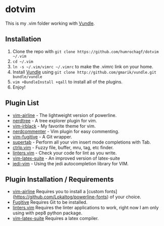 # dotvim

This is my .vim folder working with [Vundle](https://github.com/gmarik/vundle).

## Installation

1. Clone the repo with `git clone https://github.com/humrochagf/dotvim ~/.vim`
2. `cd ~/.vim`
3. `ln -s ~/.vim/vimrc ~/.vimrc` to make the .vimrc link on your home.
4. Install [Vundle](https://github.com/gmarik/vundle) using `git clone http://github.com/gmarik/vundle.git bundle/vundle`
5. `vim +BundleInstall +qall` to install all of the plugins.
6. Enjoy!

## Plugin List

* [vim-airline](https://github.com/bling/vim-airline) - The lightweight version of powerline.
* [nerdtree](https://github.com/scrooloose/nerdtree) - A tree explorer plugin for vim.
* [vim-irblack](https://github.com/wesgibbs/vim-irblack) - My favorite theme for vim.
* [nerdcommenter](https://github.com/scrooloose/nerdcommenter) - Vim plugin for easy commenting.
* [vim-fugitive](https://github.com/tpope/vim-fugitive) - A Git wrapper.
* [supertab](https://github.com/ervandew/supertab) - Perform all your vim insert mode completions with Tab.
* [ctrlp.vim](https://github.com/kien/ctrlp.vim) - Fuzzy file, buffer, mru, tag, etc finder.
* [linters.vim](https://github.com/maelstrom/linters.vim) - Check your code for lint as you write.
* [vim-latex-suite](https://github.com/gerw/vim-latex-suite) - An improved version of latex-suite
* [jedi-vim](https://github.com/davidhalter/jedi-vim) - Using the jedi autocompletion library for VIM.

## Plugin Installation / Requirements

* [vim-airline](https://github.com/bling/vim-airline) Requires you to install a [custom fonts] (https://github.com/Lokaltog/powerline-fonts) of your choice.
* [Fugitive](https://github.com/tpope/vim-fugitive) Requires Git to be installed.
* [linters.vim](https://github.com/maelstrom/linters.vim) Requires the linter applications to work, right now I am only using with pep8 python package.
* [vim-latex-suite](https://github.com/gerw/vim-latex-suite) Requires a latex compiler.
